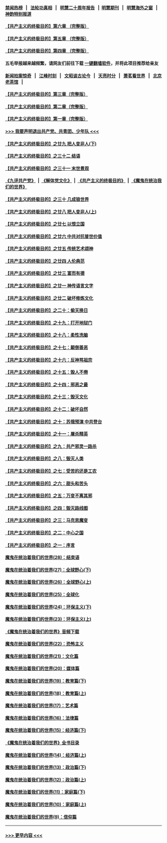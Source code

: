 #### [禁闻热榜](热点新闻.md?=0)  &nbsp;&nbsp;|&nbsp;&nbsp; [法轮功真相](https://github.com/gfw-breaker/truth/blob/master/README.md?=0) &nbsp;&nbsp;|&nbsp;&nbsp; [明慧二十周年报告](https://github.com/gfw-breaker/mh-reports/blob/master/README.md?=0) &nbsp;&nbsp;|&nbsp;&nbsp;[明慧期刊](https://github.com/gfw-breaker/mh-qikan) &nbsp;&nbsp;|&nbsp;&nbsp; [明慧海外之窗](https://github.com/gfw-breaker/mh-news/blob/master/README.md?=0) &nbsp;&nbsp;|&nbsp;&nbsp; [神韵特别报道](https://github.com/gfw-breaker/mh-news/blob/master/shenyun.md?=0)
#### [【共产主义的终极目的】第六章 （完整版）](../pages/nsc422/n11428913.md?t=03181631) 
#### [【共产主义的终极目的】第五章 （完整版）](../pages/nsc422/n11428912.md?t=03181631) 
#### [【共产主义的终极目的】第四章 （完整版）](../pages/nsc422/n11428907.md?t=03181631) 
#### 五毛举报越来越频繁，请网友们前往下载 [一键翻墙软件](https://github.com/gfw-breaker/ssr-accounts)，并将此项目推荐给亲友
#### [新闻拍案惊奇](https://github.com/gfw-breaker/banned-news/blob/master/pages/link4.md) &nbsp;&nbsp;|&nbsp;&nbsp; [江峰时刻](https://github.com/gfw-breaker/banned-news/blob/master/pages/link4.md) &nbsp;&nbsp;|&nbsp;&nbsp; [文昭谈古论今](https://github.com/gfw-breaker/banned-news/blob/master/pages/link4.md) &nbsp;&nbsp;|&nbsp;&nbsp; [天亮时分](https://github.com/gfw-breaker/banned-news/blob/master/pages/link4.md) &nbsp;&nbsp;|&nbsp;&nbsp; [萧茗看世界](https://github.com/gfw-breaker/banned-news/blob/master/pages/link4.md) &nbsp;&nbsp;|&nbsp;&nbsp; [北京老茶馆](https://github.com/gfw-breaker/banned-news/blob/master/pages/link4.md) &nbsp;&nbsp;|&nbsp;&nbsp; 
#### [【共产主义的终极目的】第三章（完整版）](../pages/nsc422/n11428848.md?t=03181631) 
#### [【共产主义的终极目的】第二章（完整版）](../pages/nsc422/n11428831.md?t=03181631) 
#### [【共产主义的终极目的】第一章（完整版）](../pages/nsc422/n11417651.md?t=03181631) 
#### [>>> 我要声明退出共产党、共青团、少年队 <<<](https://github.com/begood0513/goodnews/blob/master/quit/letter.md) 
#### [【共产主义的终极目的】之廿九 把人变非人(下)](../pages/nsc422/n11344140.md?t=03181631) 
#### [【共产主义的终极目的】之三十二 结语](../pages/nsc422/n11360535.md?t=03181631) 
#### [【共产主义的终极目的】之三十一 末世景观](../pages/nsc422/n11351129.md?t=03181631) 
#### [《九评共产党》](https://github.com/begood0513/9ping.md/blob/master/README.md) &nbsp;|&nbsp; [《解体党文化》](../../../../jtdwh.md/blob/master/README.md)  &nbsp;|&nbsp; [《共产主义的终极目的》](../../../../gczydzjmd.md/blob/master/README.md) &nbsp;|&nbsp; [《魔鬼在统治我们的世界》](../../../../mgztzwmdsj.md/blob/master/README.md) 
#### [【共产主义的终极目的】之三十 几成狼世界](../pages/nsc422/n11348280.md?t=03181631) 
#### [【共产主义的终极目的】之廿八 把人变非人(上)](../pages/nsc422/n11340492.md?t=03181631) 
#### [【共产主义的终极目的】之廿七 以恨立国](../pages/nsc422/n11336944.md?t=03181631) 
#### [【共产主义的终极目的】之廿六 中共对抗普世价值](../pages/nsc422/n11324785.md?t=03181631) 
#### [【共产主义的终极目的】之廿五 传统艺术颂神](../pages/nsc422/n11296396.md?t=03181631) 
#### [【共产主义的终极目的】之廿四 人伦典范](../pages/nsc422/n11296397.md?t=03181631) 
#### [【共产主义的终极目的】之廿三 富而有德](../pages/nsc422/n11283598.md?t=03181631) 
#### [【共产主义的终极目的】之廿一 神传语言文字](../pages/nsc422/n11263265.md?t=03181631) 
#### [【共产主义的终极目的】之廿二 破坏修炼文化](../pages/nsc422/n11245728.md?t=03181631) 
#### [【共产主义的终极目的】之二十：偷天换日](../pages/nsc422/n11238846.md?t=03181631) 
#### [【共产主义的终极目的】之十九：打开地狱门](../pages/nsc422/n11206376.md?t=03181631) 
#### [【共产主义的终极目的】之十八：柔性洗脑](../pages/nsc422/n11199994.md?t=03181631) 
#### [【共产主义的终极目的】之十七：颠倒善恶](../pages/nsc422/n11179782.md?t=03181631) 
#### [【共产主义的终极目的】之十六：反神骂祖宗](../pages/nsc422/n11166798.md?t=03181631) 
#### [【共产主义的终极目的】之十五：毁人不倦](../pages/nsc422/n11166792.md?t=03181631) 
#### [【共产主义的终极目的】之十四：邪恶之最](../pages/nsc422/n11150249.md?t=03181631) 
#### [【共产主义的终极目的】之十三：毁灭文化](../pages/nsc422/n11135227.md?t=03181631) 
#### [【共产主义的终极目的】之十二：破坏自然](../pages/nsc422/n11135214.md?t=03181631) 
#### [【共产主义的终极目的】之十：苏俄预演 中共登台](../pages/nsc422/n11118424.md?t=03181631) 
#### [【共产主义的终极目的】之十一：屠杀精英](../pages/nsc422/n11118442.md?t=03181631) 
#### [【共产主义的终极目的】之九：共产邪灵一路杀](../pages/nsc422/n11114139.md?t=03181631) 
#### [【共产主义的终极目的】之八：毁灭人类](../pages/nsc422/n11108503.md?t=03181631) 
#### [【共产主义的终极目的】之七：受苦的还是工农](../pages/nsc422/n11101809.md?t=03181631) 
#### [【共产主义的终极目的】之六：甜头和苦头](../pages/nsc422/n11096971.md?t=03181631) 
#### [【共产主义的终极目的】之五：万变不离其邪](../pages/nsc422/n11091285.md?t=03181631) 
#### [【共产主义的终极目的】之四：毁灭路线图](../pages/nsc422/n11086284.md?t=03181631) 
#### [【共产主义的终极目的】之三：马克思魔变](../pages/nsc422/n11061941.md?t=03181631) 
#### [【共产主义的终极目的】之二：中心之国](../pages/nsc422/n11047728.md?t=03181631) 
#### [【共产主义的终极目的】之一：序言](../pages/nsc422/n11086077.md?t=03181631) 
#### [魔鬼在统治着我们的世界(28)：结束语](../pages/nsc422/n10936246.md?t=03181631) 
#### [魔鬼在统治着我们的世界(27)：全球野心(下)](../pages/nsc422/n10928319.md?t=03181631) 
#### [魔鬼在统治着我们的世界(26)：全球野心(上)](../pages/nsc422/n10900318.md?t=03181631) 
#### [魔鬼在统治着我们的世界(25)：全球化](../pages/nsc422/n10788205.md?t=03181631) 
#### [魔鬼在统治着我们的世界(24)：环保主义(下)](../pages/nsc422/n10695307.md?t=03181631) 
#### [魔鬼在统治着我们的世界(23)：环保主义(上)](../pages/nsc422/n10688613.md?t=03181631) 
#### [《魔鬼在统治着我们的世界》音频下载](../pages/nsc422/n10635553.md?t=03181631) 
#### [魔鬼在统治着我们的世界(22)：恐怖主义](../pages/nsc422/n10614727.md?t=03181631) 
#### [魔鬼在统治着我们的世界(21)：文化篇](../pages/nsc422/n10597706.md?t=03181631) 
#### [魔鬼在统治着我们的世界(20)：媒体篇](../pages/nsc422/n10586579.md?t=03181631) 
#### [魔鬼在统治着我们的世界(19)：教育篇(下)](../pages/nsc422/n10564808.md?t=03181631) 
#### [魔鬼在统治着我们的世界(18)：教育篇(上)](../pages/nsc422/n10526970.md?t=03181631) 
#### [魔鬼在统治着我们的世界(17)：艺术篇](../pages/nsc422/n10499093.md?t=03181631) 
#### [魔鬼在统治着我们的世界(16)：法律篇](../pages/nsc422/n10485969.md?t=03181631) 
#### [魔鬼在统治着我们的世界(15)：经济篇(下)](../pages/nsc422/n10469975.md?t=03181631) 
#### [《魔鬼在统治着我们的世界》全书目录](../pages/nsc422/n10464261.md?t=03181631) 
#### [魔鬼在统治着我们的世界(14)：经济篇(上)](../pages/nsc422/n10457370.md?t=03181631) 
#### [魔鬼在统治着我们的世界(13)：政治篇(下)](../pages/nsc422/n10448270.md?t=03181631) 
#### [魔鬼在统治着我们的世界(12)：政治篇(上)](../pages/nsc422/n10444576.md?t=03181631) 
#### [魔鬼在统治着我们的世界(11)：家庭篇(下)](../pages/nsc422/n10440961.md?t=03181631) 
#### [魔鬼在统治着我们的世界(10)：家庭篇(上)](../pages/nsc422/n10435448.md?t=03181631) 
#### [魔鬼在统治着我们的世界(9)：信仰篇](../pages/nsc422/n10432159.md?t=03181631) 

----
#### [ >>> 更早内容 <<< ](../indexes/nsc422-earlier.md)
